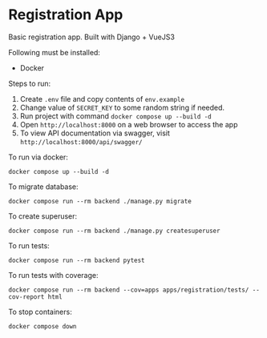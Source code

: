 # Registration App

Basic registration app. Built with Django + VueJS3

Following must be installed:

- Docker

Steps to run:

1. Create `.env` file and copy contents of `env.example`
2. Change value of `SECRET_KEY` to some random string if needed.
3. Run project with command `docker compose up --build -d`
4. Open `http://localhost:8000` on a web browser to access the app
5. To view API documentation via swagger, visit `http://localhost:8000/api/swagger/`

To run via docker:

```
docker compose up --build -d
```

To migrate database:

```
docker compose run --rm backend ./manage.py migrate
```

To create superuser:

```
docker compose run --rm backend ./manage.py createsuperuser
```

To run tests:

```
docker compose run --rm backend pytest
```

To run tests with coverage:

```
docker compose run --rm backend --cov=apps apps/registration/tests/ --cov-report html
```

To stop containers:

```
docker compose down
```
